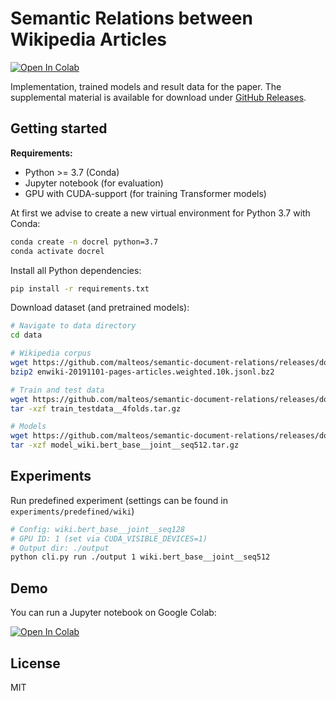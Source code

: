 # Semantic Relations between Wikipedia Articles

<a href="https://colab.research.google.com/github/malteos/semantic-document-relations/blob/master/demo-wikidocrel.ipynb" target="_parent"><img src="https://colab.research.google.com/assets/colab-badge.svg" alt="Open In Colab"/></a>

Implementation, trained models and result data for the paper. 
The supplemental material is available for download under [GitHub Releases](https://github.com/malteos/semantic-document-relations/releases).

## Getting started

**Requirements:**
- Python >= 3.7 (Conda)
- Jupyter notebook (for evaluation)
- GPU with CUDA-support (for training Transformer models)

At first we advise to create a new virtual environment for Python 3.7 with Conda:
```bash
conda create -n docrel python=3.7
conda activate docrel
```

Install all Python dependencies:
```bash
pip install -r requirements.txt
```

Download dataset (and pretrained models):

```bash
# Navigate to data directory
cd data

# Wikipedia corpus
wget https://github.com/malteos/semantic-document-relations/releases/download/1.0/enwiki-20191101-pages-articles.weighted.10k.jsonl.bz2
bzip2 enwiki-20191101-pages-articles.weighted.10k.jsonl.bz2

# Train and test data
wget https://github.com/malteos/semantic-document-relations/releases/download/1.0/train_testdata__4folds.tar.gz
tar -xzf train_testdata__4folds.tar.gz

# Models
wget https://github.com/malteos/semantic-document-relations/releases/download/1.0/model_wiki.bert_base__joint__seq512.tar.gz
tar -xzf model_wiki.bert_base__joint__seq512.tar.gz
```


## Experiments 


Run predefined experiment (settings can be found in `experiments/predefined/wiki`)
```bash
# Config: wiki.bert_base__joint__seq128
# GPU ID: 1 (set via CUDA_VISIBLE_DEVICES=1)
# Output dir: ./output
python cli.py run ./output 1 wiki.bert_base__joint__seq512
```


## Demo

You can run a Jupyter notebook on Google Colab:

<a href="https://colab.research.google.com/github/malteos/semantic-document-relations/blob/master/demo-wikidocrel.ipynb" target="_parent"><img src="https://colab.research.google.com/assets/colab-badge.svg" alt="Open In Colab"/></a>


## License

MIT